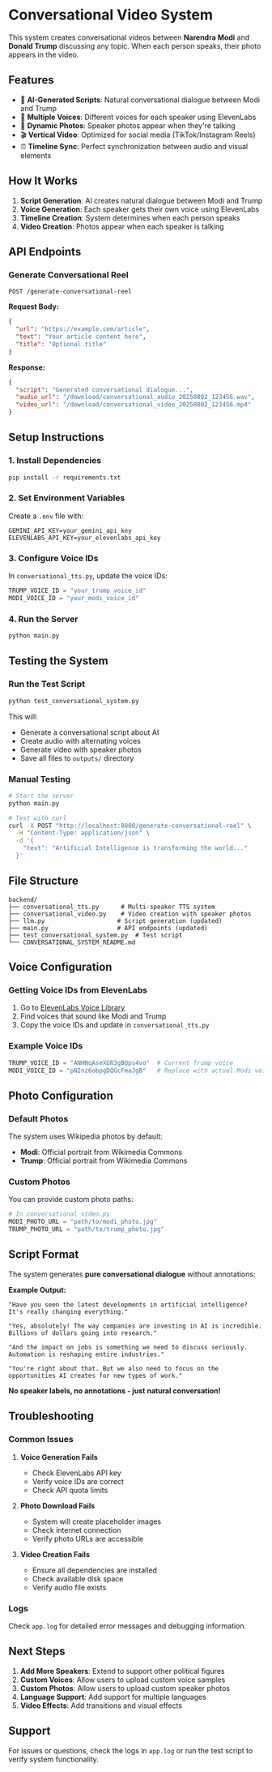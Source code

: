 # Conversational Video System

This system creates conversational videos between **Narendra Modi** and **Donald Trump** discussing any topic. When each person speaks, their photo appears in the video.

## Features

- 🤖 **AI-Generated Scripts**: Natural conversational dialogue between Modi and Trump
- 🎤 **Multiple Voices**: Different voices for each speaker using ElevenLabs
- 📸 **Dynamic Photos**: Speaker photos appear when they're talking
- 🎬 **Vertical Video**: Optimized for social media (TikTok/Instagram Reels)
- ⏰ **Timeline Sync**: Perfect synchronization between audio and visual elements

## How It Works

1. **Script Generation**: AI creates natural dialogue between Modi and Trump
2. **Voice Generation**: Each speaker gets their own voice using ElevenLabs
3. **Timeline Creation**: System determines when each person speaks
4. **Video Creation**: Photos appear when each speaker is talking

## API Endpoints

### Generate Conversational Reel
```
POST /generate-conversational-reel
```

**Request Body:**
```json
{
  "url": "https://example.com/article",
  "text": "Your article content here",
  "title": "Optional title"
}
```

**Response:**
```json
{
  "script": "Generated conversational dialogue...",
  "audio_url": "/download/conversational_audio_20250802_123456.wav",
  "video_url": "/download/conversational_video_20250802_123456.mp4"
}
```

## Setup Instructions

### 1. Install Dependencies
```bash
pip install -r requirements.txt
```

### 2. Set Environment Variables
Create a `.env` file with:
```
GEMINI_API_KEY=your_gemini_api_key
ELEVENLABS_API_KEY=your_elevenlabs_api_key
```

### 3. Configure Voice IDs
In `conversational_tts.py`, update the voice IDs:
```python
TRUMP_VOICE_ID = "your_trump_voice_id"
MODI_VOICE_ID = "your_modi_voice_id"
```

### 4. Run the Server
```bash
python main.py
```

## Testing the System

### Run the Test Script
```bash
python test_conversational_system.py
```

This will:
- Generate a conversational script about AI
- Create audio with alternating voices
- Generate video with speaker photos
- Save all files to `outputs/` directory

### Manual Testing
```bash
# Start the server
python main.py

# Test with curl
curl -X POST "http://localhost:8000/generate-conversational-reel" \
  -H "Content-Type: application/json" \
  -d '{
    "text": "Artificial Intelligence is transforming the world..."
  }'
```

## File Structure

```
backend/
├── conversational_tts.py      # Multi-speaker TTS system
├── conversational_video.py    # Video creation with speaker photos
├── llm.py                    # Script generation (updated)
├── main.py                   # API endpoints (updated)
├── test_conversational_system.py  # Test script
└── CONVERSATIONAL_SYSTEM_README.md
```

## Voice Configuration

### Getting Voice IDs from ElevenLabs

1. Go to [ElevenLabs Voice Library](https://elevenlabs.io/voice-library)
2. Find voices that sound like Modi and Trump
3. Copy the voice IDs and update in `conversational_tts.py`

### Example Voice IDs
```python
TRUMP_VOICE_ID = "ANHNqAseXGR3gBQps4vo"  # Current Trump voice
MODI_VOICE_ID = "pNInz6obpgDQGcFmaJgB"   # Replace with actual Modi voice
```

## Photo Configuration

### Default Photos
The system uses Wikipedia photos by default:
- **Modi**: Official portrait from Wikimedia Commons
- **Trump**: Official portrait from Wikimedia Commons

### Custom Photos
You can provide custom photo paths:
```python
# In conversational_video.py
MODI_PHOTO_URL = "path/to/modi_photo.jpg"
TRUMP_PHOTO_URL = "path/to/trump_photo.jpg"
```

## Script Format

The system generates **pure conversational dialogue** without annotations:

**Example Output:**
```
"Have you seen the latest developments in artificial intelligence? It's really changing everything."

"Yes, absolutely! The way companies are investing in AI is incredible. Billions of dollars going into research."

"And the impact on jobs is something we need to discuss seriously. Automation is reshaping entire industries."

"You're right about that. But we also need to focus on the opportunities AI creates for new types of work."
```

**No speaker labels, no annotations - just natural conversation!**

## Troubleshooting

### Common Issues

1. **Voice Generation Fails**
   - Check ElevenLabs API key
   - Verify voice IDs are correct
   - Check API quota limits

2. **Photo Download Fails**
   - System will create placeholder images
   - Check internet connection
   - Verify photo URLs are accessible

3. **Video Creation Fails**
   - Ensure all dependencies are installed
   - Check available disk space
   - Verify audio file exists

### Logs
Check `app.log` for detailed error messages and debugging information.

## Next Steps

1. **Add More Speakers**: Extend to support other political figures
2. **Custom Voices**: Allow users to upload custom voice samples
3. **Custom Photos**: Allow users to upload custom speaker photos
4. **Language Support**: Add support for multiple languages
5. **Video Effects**: Add transitions and visual effects

## Support

For issues or questions, check the logs in `app.log` or run the test script to verify system functionality. 